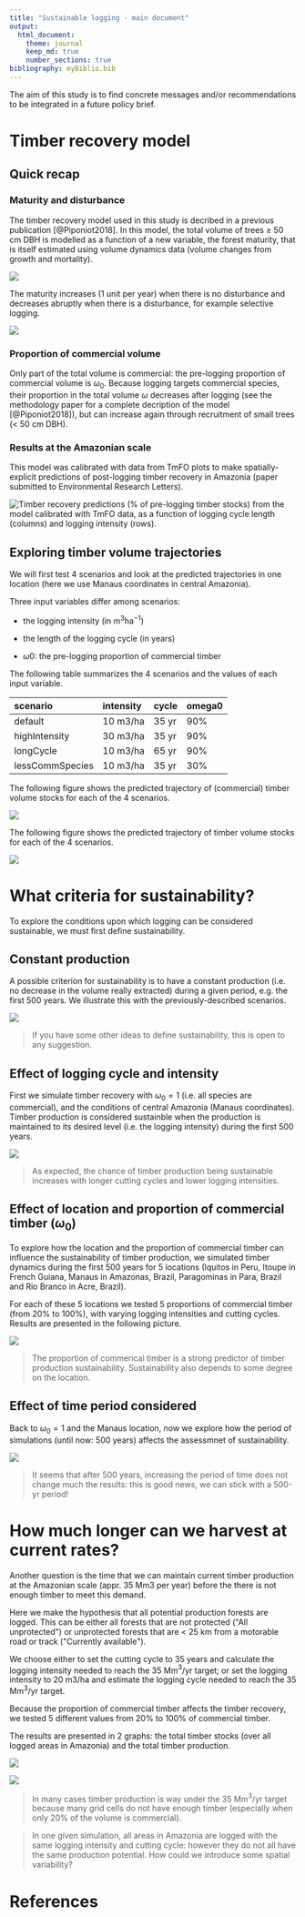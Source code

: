 ```yaml
---
title: "Sustainable logging - main document"
output: 
  html_document:
    theme: journal
    keep_md: true
    number_sections: true
bibliography: myBiblio.bib
---
```


The aim of this study is to find concrete messages and/or recommendations to be integrated in a future policy brief. 



# Timber recovery model

## Quick recap

### Maturity and disturbance

The timber recovery model used in this study is decribed in a previous publication [@Piponiot2018]. In this model, the total volume of trees $\geq$ 50 cm DBH is modelled as a function of a new variable, the forest maturity, that is itself estimated using volume dynamics data (volume changes from growth and mortality). 

![](main_files/figure-html/unnamed-chunk-1-1.png)<!-- -->

The maturity increases (1 unit per year) when there is no disturbance and decreases abruptly when there is a disturbance, for example selective logging. 

![](main_files/figure-html/unnamed-chunk-2-1.png)<!-- -->

### Proportion of commercial volume

Only part of the total volume is commercial: the pre-logging proportion of commercial volume is $\omega_0$. Because logging targets commercial species, their proportion in the total volume $\omega$ decreases after logging (see the methodology paper for a complete decription of the model [@Piponiot2018]), but can increase again through recruitment of small trees (< 50 cm DBH). 

### Results at the Amazonian scale 

This model was calibrated with data from TmFO plots to make spatially-explicit predictions of post-logging timber recovery in Amazonia (paper submitted to Environmental Research Letters). 

![Timber recovery predictions (% of pre-logging timber stocks) from the model calibrated with TmFO data, as a function of logging cycle length (columns) and logging intensity (rows).](graphs/recovery_amazonia.PNG)

## Exploring timber volume trajectories

We will first test 4 scenarios and look at the predicted trajectories in one location (here we use Manaus coordinates in central Amazonia).

Three input variables differ among scenarios: 

- the logging intensity (in m$^3$ha$^{-1}$)

- the length of the logging cycle (in years)

- $\omega 0$: the pre-logging proportion of commercial timber 



The following table summarizes the 4 scenarios and the values of each input variable. 

<table class="table" style="margin-left: auto; margin-right: auto;">
 <thead>
  <tr>
   <th style="text-align:left;"> scenario </th>
   <th style="text-align:left;"> intensity </th>
   <th style="text-align:left;"> cycle </th>
   <th style="text-align:left;"> omega0 </th>
  </tr>
 </thead>
<tbody>
  <tr>
   <td style="text-align:left;"> default </td>
   <td style="text-align:left;"> 10 m3/ha </td>
   <td style="text-align:left;"> 35 yr </td>
   <td style="text-align:left;"> 90% </td>
  </tr>
  <tr>
   <td style="text-align:left;"> highIntensity </td>
   <td style="text-align:left;"> 30 m3/ha </td>
   <td style="text-align:left;"> 35 yr </td>
   <td style="text-align:left;"> 90% </td>
  </tr>
  <tr>
   <td style="text-align:left;"> longCycle </td>
   <td style="text-align:left;"> 10 m3/ha </td>
   <td style="text-align:left;"> 65 yr </td>
   <td style="text-align:left;"> 90% </td>
  </tr>
  <tr>
   <td style="text-align:left;"> lessCommSpecies </td>
   <td style="text-align:left;"> 10 m3/ha </td>
   <td style="text-align:left;"> 35 yr </td>
   <td style="text-align:left;"> 30% </td>
  </tr>
</tbody>
</table>

The following figure shows the predicted trajectory of (commercial) timber volume stocks for each of the 4 scenarios. 

![](main_files/figure-html/illustr_traj_uncert-1.png)<!-- -->

The following figure shows the predicted trajectory of timber volume stocks for each of the 4 scenarios. 

![](main_files/figure-html/illustr_vextReal_uncert-1.png)<!-- -->


# What criteria for sustainability? 

To explore the conditions upon which logging can be considered sustainable, we must first define sustainability. 

## Constant production

A possible criterion for sustainability is to have a constant production (i.e. no decrease in the volume really extracted) during a given period, e.g. the first 500 years. We illustrate this with the previously-described scenarios.

![](main_files/figure-html/illustr_sustainability-1.png)<!-- -->




> If you have some other ideas to define sustainability, this is open to any suggestion. 

## Effect of logging cycle and intensity

First we simulate timber recovery with $\omega_0 = 1$ (i.e. all species are commercial), and the conditions of central Amazonia (Manaus coordinates). Timber production is considered sustainble when the production is maintained to its desired level (i.e. the logging intensity) during the first 500 years. 

![](main_files/figure-html/unnamed-chunk-6-1.png)<!-- -->

> As expected, the chance of timber production being sustainable increases with longer cutting cycles and lower logging intensities. 

## Effect of location and proportion of commercial timber ($\omega_0$)

To explore how the location and the proportion of commercial timber can influence the sustainability of timber production, we simulated timber dynamics during the first 500 years for 5 locations (Iquitos in Peru, Itoupe in French Guiana, Manaus in Amazonas, Brazil, Paragominas in Para, Brazil and Rio Branco in Acre, Brazil). 

For each of these 5 locations we tested 5 proportions of commercial timber (from 20% to 100%), with varying logging intensities and cutting cycles. Results are presented in the following picture. 

![](main_files/figure-html/unnamed-chunk-7-1.png)<!-- -->

> The proportion of commerical timber is a strong predictor of timber production sustainability. Sustainability also depends to some degree on the location. 

## Effect of time period considered

Back to $\omega_0=1$ and the Manaus location, now we explore how the period of simulations (until now: 500 years) affects the assessmnet of sustainability. 

![](main_files/figure-html/unnamed-chunk-8-1.png)<!-- -->

> It seems that after 500 years, increasing the period of time does not change much the results: this is good news, we can stick with a 500-yr period!


# How much longer can we harvest at current rates?

Another question is the time that we can maintain current timber production at the Amazonian scale (appr. 35 Mm$3$ per year) before the there is not enough timber to meet this demand. 

Here we make the hypothesis that all potential production forests are logged. This can be either all forests that are not protected ("All unprotected") or unprotected forests that are $<$ 25 km from a motorable road or track ("Currently available"). 

We choose either to set the cutting cycle to 35 years and calculate the logging intensity needed to reach the 35 Mm$^3$/yr target; or set the logging intensity to 20 m3/ha and estimate the logging cycle needed to reach the 35 Mm$^3$/yr target. 

Because the proportion of commercial timber affects the timber recovery, we tested 5 different values from 20% to 100% of commercial timber. 

The results are presented in 2 graphs: the total timber stocks (over all logged areas in Amazonia) and the total timber production. 




![](main_files/figure-html/unnamed-chunk-9-1.png)<!-- -->


![](main_files/figure-html/unnamed-chunk-10-1.png)<!-- -->

> In many cases timber production is way under the 35 Mm$^3$/yr target because many grid cells do not have enough timber (especially when only 20% of the volume is commercial). 

> In one given simulation, all areas in Amazonia are logged with the same logging intensity and cutting cycle: however they do not all have the same production potential. How could we introduce some spatial variability? 

# References
